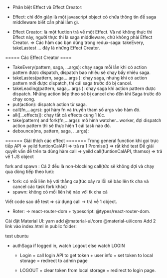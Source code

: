 - Phân biệt Effect và Effect Creator:

- Effect: chỉ đởn giản là một javascript object có chứa thông tin để saga middleware biết cần phải làm gì.
- Effect Creator: là một fuction trả về một Effect. Và nó không thực thi Effect này, người thực thi là saga middleware, chứ không phải Effect Creator.
  => Các hàm các bạn dùng trong redux-saga: takeEvery, takeLastest ... đây là những Effect Creator.

===== Các Effect Creator ====

- TakeEvery(pattern, saga, ...args): chạy saga mỗi lần khi có action pattern được dispatch, dispatch bao nhiêu sẽ chạy bấy nhiêu saga.
- takeLastes(pattern, saga,...args ): chạy saga, nhưng khi có action pattern mới được dispatch, thì cái saga trước đó bị cancel.
- takeLeading(pattern, saga,...args ): chạy saga khi action pattern được dispatch. Những action tiếp theo sẽ bị cancel cho đến khi Saga trước đó chạy xong.
- put(action): dispatch action từ saga.
- call(fn,...agrs): gọi hàm fn và truyền tham số args vào hàm đó.
- all([...effects]): chạy tất cả effects cùng 1 lúc.
- take(pattern) and fork(fn,...args): mô hình watcher...worker, đợi dispatch action pattern thì sẽ thực hiện 1 cái task nào đó.
- debounce(ms, pattern, saga, ...args):

====== Giải thích các effect =======
Trong general function khi gọi trực tiếp API => yeild funtionCalAPI => trả ra 1 Promise() => rất khó test
Để giải quyết vấn đề trên ta dùng hàm call => yeild call(funtionCalAPI, thamso) => trả về 1 JS object

fork and spawn : Cả 2 đều là non-blocking call(tức sẽ không đợi và chạy qua dòng tiếp theo lun):

- fork: có mối liên hệ với thằng ca(tức xảy ra lỗi sẽ báo lên tk cha và cancel các task fork khác)
- spawn: không có mối liên hệ nào với tk cha cả

Viết code sao dễ test => sử dụng call -> trả về 1 object.

- Roter: -> react-router-dom + typescript: @types/react-router-dom.

Cài đặt Material UI: yarn add @material-ui/core @material-ui/icons
Add 2 link vào index.html in public folder:

  <link rel="stylesheet" href="https://fonts.googleapis.com/css?family=Roboto:300,400,500,700&display=swap" />
  <link rel="stylesheet" href="https://fonts.googleapis.com/icon?family=Material+Icons" />
  
  test ubuntu

- authSaga
  if logged in, watch Logout
  else watch LOGIN

  - Login
    = call login API to get token + user info
    = set token to local storage
    = redirect to admin page

  - LOGOUT
    = clear token from local storage
    = redirect to login page.
